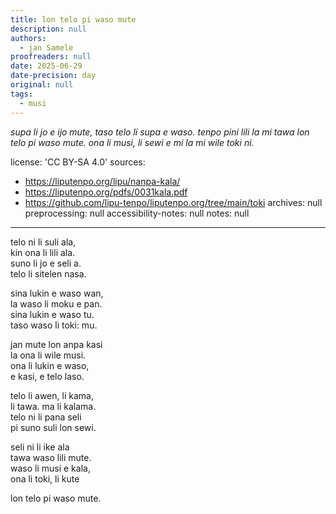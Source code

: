 ```yaml
---
title: lon telo pi waso mute
description: null
authors:
  - jan Samele
proofreaders: null
date: 2025-06-29
date-precision: day
original: null
tags:
  - musi
---
```

*supa li jo e ijo mute, taso telo li supa e waso. tenpo pini lili la mi tawa lon telo pi waso mute. ona li musi, li sewi e mi la mi wile toki ni.*

license: 'CC BY-SA 4.0'
sources:
  - https://liputenpo.org/lipu/nanpa-kala/
  - https://liputenpo.org/pdfs/0031kala.pdf
  - https://github.com/lipu-tenpo/liputenpo.org/tree/main/toki
archives: null
preprocessing: null
accessibility-notes: null
notes: null
---

telo ni li suli ala,  
kin ona li lili ala.  
suno li jo e seli a.  
telo li sitelen nasa.  

sina lukin e waso wan,  
la waso li moku e pan.  
sina lukin e waso tu.  
taso waso li toki: mu.  

jan mute lon anpa kasi  
la ona li wile musi.  
ona li lukin e waso,  
e kasi, e telo laso.  

telo li awen, li kama,  
li tawa. ma li kalama.  
telo ni li pana seli  
pi suno suli lon sewi.  

seli ni li ike ala  
tawa waso lili mute.  
waso li musi e kala,  
ona li toki, li kute

lon telo pi waso mute.  
